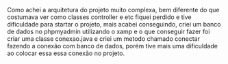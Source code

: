 

Como achei a arquitetura do projeto muito complexa, bem diferente do que costumava ver como classes controller e etc
 fiquei perdido e  tive dificuldade para startar o projeto, mais acabei  conseguindo, criei um banco de dados 
no phpmyadmin utilizando o xamp e o que conseguir fazer foi criar uma classe conexao.java
e criei um metodo chamado conectar fazendo a conexão com banco de dados, porém tive mais uma 
dificuldade ao colocar essa essa conexão no projeto.